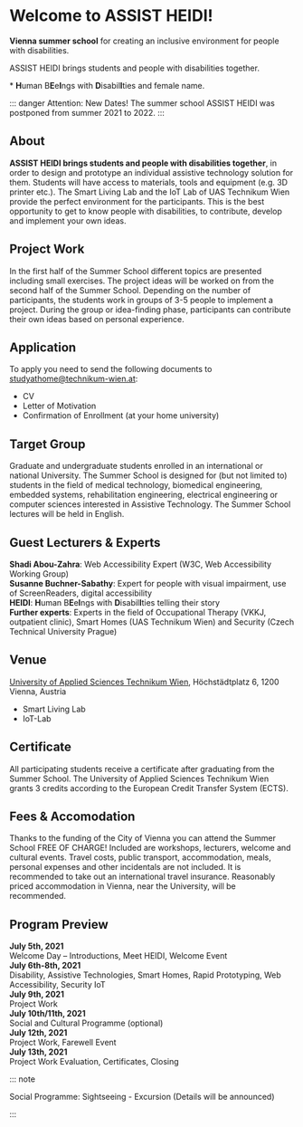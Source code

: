 # Welcome to ASSIST HEIDI!

<PdfContainer title="ASSIST HEIDI*" href="/assets/pdf/summer-school/at-summer-school-2021-extended-application.pdf" thumb="/assets/pdf/summer-school/at-summer-school-2021.png">

**Vienna summer school** for creating an inclusive environment for people with disabilities.  

<!-- **JULY 5-13, 2021** -->

ASSIST HEIDI brings students and people with disabilities together.

</PdfContainer>

\* **H**uman B**E**e**I**ngs with **D**isabil**I**ties and female name.

::: danger Attention: New Dates!
The summer school ASSIST HEIDI was postponed from summer 2021 to 2022.
:::

## About

**ASSIST HEIDI brings students and people with disabilities together**, in order to design and prototype an individual assistive technology solution for them.
Students will have access to materials, tools and equipment (e.g. 3D printer etc.).
The Smart Living Lab and the IoT Lab of UAS Technikum Wien provide the perfect environment for the participants.
This is the best opportunity to get to know people with disabilities, to contribute, develop and implement your own ideas.

## Project Work

In the first half of the Summer School different topics are presented including small exercises.
The project ideas will be worked on from the second half of the Summer School.
Depending on the number of participants, the students work in groups of 3-5 people to implement a project.
During the group or idea-finding phase, participants can contribute their own ideas based on personal experience.

## Application

To apply you need to send the following documents to [studyathome@technikum-wien.at](mailto:studyathome@technikum-wien.at):

* CV
* Letter of Motivation
* Confirmation of Enrollment (at your home university)

<!-- ::: note

Participants: 15 students max.  
Application Deadline: **April 9th, 2021** (*extended*)  
Information: [studyathome@technikum-wien.at](mailto:studyathome@technikum-wien.at)

::: -->

## Target Group

Graduate and undergraduate students enrolled in an international or national University.
The Summer School is designed for (but not limited to) students in the field of medical technology, biomedical engineering, embedded systems, rehabilitation engineering, electrical engineering or computer sciences interested in Assistive Technology.
The Summer School lectures will be held in English.

## Guest Lecturers & Experts

**Shadi Abou-Zahra**: Web Accessibility Expert (W3C, Web Accessibility Working Group)  
**Susanne Buchner-Sabathy**: Expert for people with visual impairment, use of ScreenReaders, digital accessibility  
**HEIDI**: **H**uman B**E**e**I**ngs with **D**isabil**I**ties telling their story  
**Further experts**: Experts in the field of Occupational
Therapy (VKKJ, outpatient clinic), Smart Homes (UAS
Technikum Wien) and Security (Czech Technical
University Prague)  

## Venue

[University of Applied Sciences Technikum Wien](/studyathome/partner/uastw/), Höchstädtplatz 6, 1200 Vienna, Austria

* Smart Living Lab
* IoT-Lab

<Youtube id="xBFLoPRD6rE"/>

## Certificate

All participating students receive a certificate after graduating from the Summer School.
The University of Applied Sciences Technikum Wien grants 3 credits according to the European Credit Transfer System (ECTS).

## Fees & Accomodation

Thanks to the funding of the City of Vienna you can attend the Summer School FREE OF CHARGE!
Included are workshops, lecturers, welcome and cultural events. Travel costs, public transport, accommodation, meals, personal expenses and other incidentals are not included.
It is recommended to take out an international travel insurance.
Reasonably priced accommodation in Vienna, near the University, will be recommended.

## Program Preview

**July 5th, 2021**  
Welcome Day – Introductions, Meet HEIDI, Welcome Event  
**July 6th-8th, 2021**  
Disability, Assistive Technologies, Smart Homes, Rapid Prototyping, Web Accessibility, Security IoT  
**July 9th, 2021**  
Project Work  
**July 10th/11th, 2021**  
Social and Cultural Programme (optional)  
**July 12th, 2021**  
Project Work, Farewell Event  
**July 13th, 2021**  
Project Work Evaluation, Certificates, Closing

::: note 

Social Programme: Sightseeing - Excursion (Details will be announced)

:::